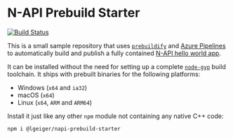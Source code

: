 # N-API Prebuild Starter

[![Build Status](https://dev.azure.com/lgeiger/napi-prebuild-starter/_apis/build/status/lgeiger.napi-prebuild-starter)](https://dev.azure.com/lgeiger/napi-prebuild-starter/_build/latest?definitionId=1)

This is a small sample repository that uses [`prebuildify`](https://github.com/mafintosh/prebuildify) and [Azure Pipelines](https://azure.microsoft.com/en-us/services/devops/pipelines/) to automatically build and publish a fully contained [N-API hello world app](https://github.com/nodejs/node-addon-examples/tree/master/1_hello_world).

It can be installed without the need for setting up a complete [`node-gyp`](https://github.com/nodejs/node-gyp) build toolchain. It ships with prebuilt binaries for the following platforms:
- Windows (`x64` and `ia32`) 
- macOS (`x64`)
- Linux (`x64`, `ARM` and `ARM64`)

Install it just like any other `npm` module not containing any native C++ code:
```shell
npm i @lgeiger/napi-prebuild-starter
```
